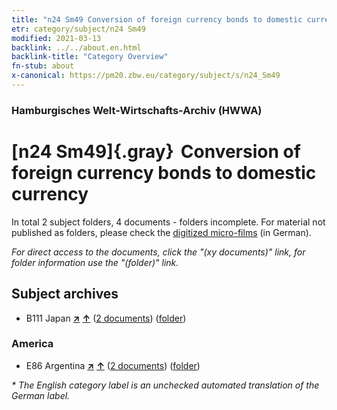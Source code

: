 ```yaml
---
title: "n24 Sm49 Conversion of foreign currency bonds to domestic currency"
etr: category/subject/n24 Sm49
modified: 2021-03-13
backlink: ../../about.en.html
backlink-title: "Category Overview"
fn-stub: about
x-canonical: https://pm20.zbw.eu/category/subject/s/n24_Sm49
---
```


### Hamburgisches Welt-Wirtschafts-Archiv (HWWA)
# [n24 Sm49]{.gray}&#8201; Conversion of foreign currency bonds to domestic currency&#160; 





In total 2 subject folders, 4 documents - folders incomplete.
For material not published as folders, please check the [digitized micro-films](/film/h1_sh.de.html) (in German).

_For direct access to the documents, click the "(xy documents)" link, for folder information use the "(folder)" link._

## Subject archives


- B111 Japan [**&nearr;**](../../../geo/i/141272/about.en.html "Japan (all folders)") [**&uarr;**](../../../geo/about.en.html#B111 "Country category system") (<a href="https://pm20.zbw.eu/dfgview/sh/141272,145421" title="about: Japan : Conversion of foreign currency bonds to domestic currency" target="_blank">2 documents</a>) ([folder](../../../../folder/sh/1412xx/141272/1454xx/145421/about.en.html))

### America

- E86 Argentina [**&nearr;**](../../../geo/i/141692/about.en.html "Argentina (all folders)") [**&uarr;**](../../../geo/about.en.html#E86 "Country category system") (<a href="https://pm20.zbw.eu/dfgview/sh/141692,145421" title="about: Argentina : Conversion of foreign currency bonds to domestic currency" target="_blank">2 documents</a>) ([folder](../../../../folder/sh/1416xx/141692/1454xx/145421/about.en.html))


_* The English category label is an unchecked automated translation of the German label._

